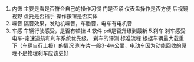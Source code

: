 1. 内饰
主要是看是否符合自己的操作习惯
门是否紧
仪表盘操作是否方便
后视镜视野
盘托是否挡手
操作按钮是否实体
2. 噪音
隔音效果，发动机噪音，车胎音，电车有电机音
3. 车感
车辆行驶感受，是否有顿挫
4.软件
pdi是否升级到最新
5.刹车
刹车感受
电车-定速巡航和刹车系统优先级。
刹车的评测
标准流程:根据车辆最大载重下（车辆自行上报）的情况
刹车片一般3-4w公里，电动车因为动能回收的原理不是物理刹车应该更好



